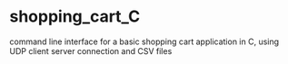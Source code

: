 # shopping_cart_C
command line interface for a basic shopping cart application in C, using UDP client server connection and CSV files
